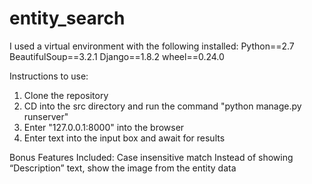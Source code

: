 # entity_search

I used a virtual environment with the following installed:
Python==2.7
BeautifulSoup==3.2.1
Django==1.8.2
wheel==0.24.0

Instructions to use:
1) Clone the repository
2) CD into the src directory and run the command "python manage.py runserver"
3) Enter "127.0.0.1:8000" into the browser
4) Enter text into the input box and await for results


Bonus Features Included:
Case insensitive match
Instead of showing “Description” text, show the image from the entity data
